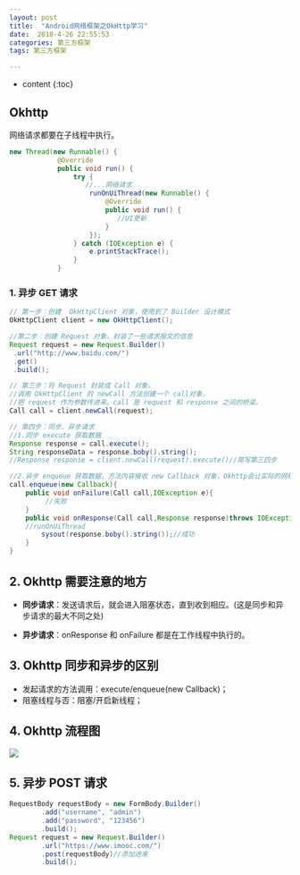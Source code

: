 ```yaml
---
layout: post
title:  "Android网络框架之OkHttp学习"
date:  2018-4-26 22:55:53
categories: 第三方框架
tags: 第三方框架

---
```

* content
{:toc}











## Okhttp

网络请求都要在子线程中执行。

```java
new Thread(new Runnable() {
            @Override
            public void run() {
                try {
                   //...网络请求
                    runOnUiThread(new Runnable() {
                        @Override
                        public void run() {
                           //UI更新
                        }
                    });
                } catch (IOException e) {
                    e.printStackTrace();
                }
            }
```


### 1. 异步 GET 请求

```java
// 第一步：创建  OkHttpClient 对象，使用到了 Builder 设计模式
OkHttpClient client = new OkHttpClient();

//第二步：创建 Request 对象，封装了一些请求报文的信息
Request request = new Request.Builder()
 .url("http://www.baidu.com/")
 .get()
 .build();

// 第三步：将 Request 封装成 Call 对象。
//调用 OkHttpClient 的 newCall 方法创建一个 call对象，
//把 request 作为参数传进来。call 是 request 和 response 之间的桥梁。
Call call = client.newCall(request);

// 第四步：同步、异步请求
//1.同步 execute 获取数据
Response response = call.execute();
String responseData = response.boby().string();
//Response response = client.newCall(request).execute()//简写第三四步

//2.异步 enqueue 获取数据，方法内容接收 new Callback 对象，Okhttp会让实际的网络请求在新的工作线程中执行。在请求成功之后会回调 onResponse 方法，会进行成功之后的数据处理，而请求失败或者请求取消就会回调 onFailure 方法。
call.enqueue(new Callback){
    public void onFailure(Call call,IOException e){
         //失败
    }
    public void onResponse(Call call,Response response)throws IOException{
	//runOnUiThread
        sysout(response.boby().string());//成功
    }
}
```

## 2. Okhttp 需要注意的地方

- **同步请求**：发送请求后，就会进入阻塞状态，直到收到相应。(这是同步和异步请求的最大不同之处)

- **异步请求**：onResponse 和 onFailure 都是在工作线程中执行的。

## 3. Okhttp 同步和异步的区别

- 发起请求的方法调用：execute/enqueue(new Callback)；
- 阻塞线程与否：阻塞/开启新线程；


## 4. Okhttp 流程图

![](https://i.imgur.com/3FRJLeY.png)
 
## 5. 异步 POST 请求

```java
RequestBody requestBody = new FormBody.Builder()
        .add("username", "admin")
        .add("password", "123456")
        .build();
Request request = new Request.Builder()
        .url("https://www.imooc.com/")
        .post(requestBody)//添加进来
        .build();
```